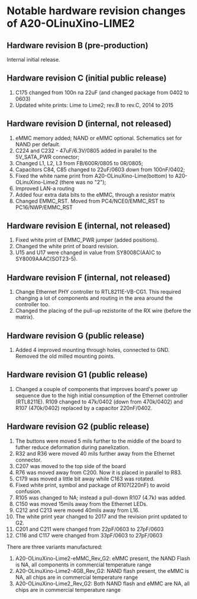 # Notable hardware revision changes of A20-OLinuXino-LIME2

## Hardware revision B (pre-production)

Internal initial release.

## Hardware revision C (initial public release)

1. C175 changed from 100n na 22uF (and changed package from 0402 to 0603)
2. Updated white prints: Lime to Lime2; rev.B to rev.C, 2014 to 2015

## Hardware revision D (internal, not released)

1. eMMC memory added; NAND or eMMC optional. Schematics set for NAND per default.
2. C224 and C232 - 47uF/6.3V/0805 added in parallel to the 5V_SATA_PWR connector;
3. Changed L1, L2, L3 from FB/600R/0805 to 0R/0805;
4. Capacitors C84, C85 changed to 22uF/0603 down from 100nF/0402;
5. Fixed the white name print from A20-OLinuXino-Lime(bottom) to A20-OLinuXino-Lime2 (there was no "2");
6. Improved LAN-a routing
7. Added four extra data bits to the eMMC, through a resistor matrix
8. Changed EMMC_RST. Moved from PC4/NCE0/EMMC_RST to PC16/NWP/EMMC_RST

## Hardware revision E (internal, not released)

1. Fixed white print of EMMC_PWR jumper (added positions).
2. Changed the white print of board revision.
3. U15 and U17 were changed in value from SY8008C(AA)C to SY8009AAAC(SOT23-5).

## Hardware revision F (internal, not released)

1. Change Ethernet PHY controller to RTL8211E-VB-CG1. This required changing a lot of components and routing in the area around the controller too.
2. Changed the placing of the pull-up rezistorite of the RX wire (before the matrix).

## Hardware revision G (public release)

1. Added 4 improved mounting through holes, connected to GND. Removed the old milled mounting points.

## Hardware revision G1 (public release)

1. Changed a couple of components that improves board's power up sequence due to the high initial consumption of the Ethernet controller (RTL8211E). R109 changed to 47k/0402 (down from 470k/0402) and R107 (470k/0402) replaced by a capacitor 220nF/0402.

## Hardware revision G2 (public release)

1. The buttons were moved 5 mils further to the middle of the board to futher reduce deformation during panelization.
2. R32 and R36 were moved 40 mils further away from the Ethernet connector.
3. C207 was moved to the top side of the board
4. R76 was moved away from C200. Now it is placed in parallel to R83.
5. C179 was moved a little bit away while C163 was rotated.
8. Fixed white print, symbol and package of R107(220nF) to avoid confusion.
9. R105 was changed to NA; instead a pull-down R107 (4.7k) was added.
10. C150 was moved 15mils away from the Ethernet LEDs.
11. C212 and C213 were moved 40mils away from L16.
12. The white print year changed to 2017 and the revision print updated to G2.
13. C201 and C211 were changed from 22pF/0603 to 27pF/0603
14. C116 and C117 were changed from 33pF/0603 to 27pF/0603

There are three variants manufactured:

1. A20-OLinuXino-Lime2-eMMC_Rev_G2: eMMC present, the NAND Flash is NA, all components in commercial temperature range
2. A20-OLinuXino-Lime2-4GB_Rev_G2: NAND flash present, the eMMC is NA, all chips are in commercial temperature range
3. A20-OLinuXino-Lime2_Rev_G2: Both NAND flash and eMMC are NA, all chips are in commercial temperature range




